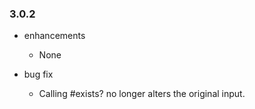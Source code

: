 ### 3.0.2

* enhancements
  * None

* bug fix
  * Calling #exists? no longer alters the original input.